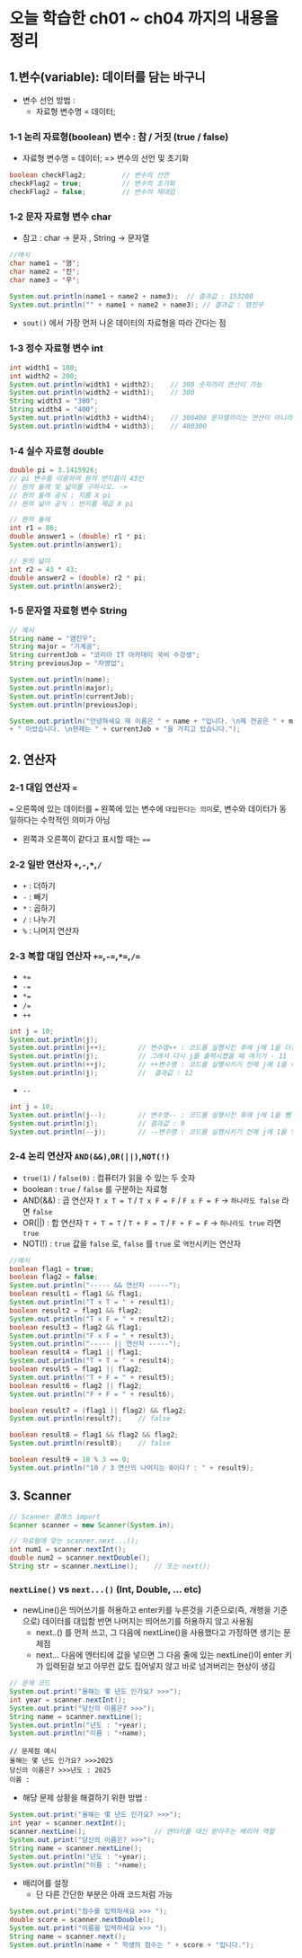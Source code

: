 # 오늘 학습한 ch01 ~ ch04 까지의 내용을 정리

## 1.변수(variable): 데이터를 담는 바구니
- 변수 선언 방법 :
  - 자료형 변수명 = 데이터;

### 1-1 논리 자료형(boolean) 변수 : 참 / 거짓 (true / false)
   - 자료형 변수명 = 데이터; => 변수의 선언 및 초기화
```java
boolean checkFlag2;         // 변수의 선언
checkFlag2 = true;          // 변수의 초기화
checkFlag2 = false;         // 변수의 재대입
```

### 1-2 문자 자료형 변수 char
* 참고 : char -> 문자 , String -> 문자열
```java
//예시
char name1 = '염';
char name2 = '진';
char name3 = '우';

System.out.println(name1 + name2 + name3);  // 결과값 : 153200
System.out.println("" + name1 + name2 + name3); // 결과값 : 염진우
```
- `sout()` 에서 가장 먼저 나온 데이터의 자료형을 따라 간다는 점

### 1-3 정수 자료형 변수 int
```java
int width1 = 100;
int width2 = 200;
System.out.println(width1 + width2);    // 300 숫자끼리 연산이 가능
System.out.println(width2 + width1);    // 300
String width3 = "300";
String width4 = "400";
System.out.println(width3 + width4);    // 300400 문자열끼리는 연산이 아니라 나"열"
System.out.println(width4 + width3);    // 400300
```

### 1-4 실수 자료형 double
```java
double pi = 3.1415926;
// pi 변수를 이용하여 원의 반지름이 43인
// 원의 둘레 및 넓이를 구하시오. ->
// 원의 둘레 공식 : 지름 X pi
// 원의 넓이 공식 : 반지름 제곱 X pi

// 원의 둘레
int r1 = 86;
double answer1 = (double) r1 * pi;
System.out.println(answer1);

// 원의 넓이
int r2 = 43 * 43;
double answer2 = (double) r2 * pi;
System.out.println(answer2);
```

### 1-5 문자열 자료형 변수 String
```java
// 예시
String name = "염진우";
String major = "기계공";
String currentJob = "코리아 IT 아카데미 국비 수강생";
String previousJop = "자영업";

System.out.println(name);
System.out.println(major);
System.out.println(currentJob);
System.out.println(previousJop);

System.out.println("안녕하세요 제 이름은 " + name + "입니다. \n제 전공은 " + major + "이고, 그래서 이전 직업은 " + previousJop
+ " 이었습니다. \n현재는 " + currentJob + "을 가지고 있습니다.");
```

## 2. 연산자
### 2-1 대입 연산자 `=` 
`=` 오른쪽에 있는 데이터를 `=` 왼쪽에 있는 변수에 `대입한다는 의미`로,
변수와 데이터가 동일하다는 수학적인 의미가 아님
- 왼쪽과 오른쪽이 같다고 표시할 때는 `==`

### 2-2 일반 연산자 `+`,`-`,`*`,`/`
- `+` : 더하기
- `-` : 빼기
- `*` : 곱하기
- `/` : 나누기
- `%` : 나머지 연산자

### 2-3 복합 대입 연산자 `+=`,`-=`,`*=`,`/=`
- `+=`
- `-=`
- `*=`
- `/=`
- `++`
```java
int j = 10;
System.out.println(j);
System.out.println(j++);        // 변수명++ : 코드를 실행시킨 후에 j에 1을 더함
System.out.println(j);          // 그래서 다시 j를 출력시켰을 때 여기가 - 11
System.out.println(++j);        // ++변수명 : 코드를 실행시키기 전에 j에 1을 더함 - 12
System.out.println(j);          //  결과값 : 12
```
- `--`
```java
int j = 10;
System.out.println(j--);        // 변수명-- : 코드를 실행시킨 후에 j에 1을 뺌
System.out.println(j);          // 결과값 : 9
System.out.println(--j);        // --변수명 : 코드를 실행시키기 전에 j에 1을 뺌 - 8
```

### 2-4 논리 연산자 `AND(&&)`,`OR(||)`,`NOT(!)`
- `true(1)` / `false(0)` : 컴퓨터가 읽을 수 있는 두 숫자
- boolean : `true` / `false` 를 구분하는 자료형
- AND(&&) : 곱 연산자  `T x T = T` / `T x F = F` / `F x F = F` -> `하나라도 false` 라면 `false`
- OR(||)  : 합 연산자  `T + T = T` / `T + F = T` / `F + F = F` -> `하나라도 true` 라면 `true`
- NOT(!)  : `true` 값을 `false` 로, `false` 를 `true` 로 `역전`시키는 연산자
```java
//예시
boolean flag1 = true;
boolean flag2 = false;
System.out.println("----- && 연산자 -----");
boolean result1 = flag1 && flag1;
System.out.println("T x T = " + result1);
boolean result2 = flag1 && flag2;
System.out.println("T x F = " + result2);
boolean result3 = flag2 && flag1;
System.out.println("F x F = " + result3);
System.out.println("----- || 연산자 -----");
boolean result4 = flag1 || flag1;
System.out.println("T + T = " + result4);
boolean result5 = flag1 || flag2;
System.out.println("T + F = " + result5);
boolean result6 = flag2 || flag2;
System.out.println("F + F = " + result6);

boolean result7 = (flag1 || flag2) && flag2;
System.out.println(result7);    // false

boolean result8 = flag1 && flag2 && flag2;
System.out.println(result8);    // false

boolean result9 = 10 % 3 == 0;
System.out.println("10 / 3 연산의 나머지는 0이다? : " + result9);
```

## 3. Scanner
```java
// Scanner 클래스 import
Scanner scanner = new Scanner(System.in);

// 자료형에 맞는 scanner.next...();
int num1 = scanner.nextInt();
double num2 = scanner.nextDouble();
String str = scanner.nextLine();    // 또는 next();
```
### `nextLine()` vs `next...()` (Int, Double, ... etc)
- newLine()은 띄어쓰기를 허용하고 enter키를 누른것을 기준으로(즉, 개행을 기준으로) 데이터를 대입함
  반면 나머지는 띄어쓰기를 허용하지 않고 사용됨
  - next..() 를 먼저 쓰고, 그 다음에 nextLine()을 사용했다고 가정하면 생기는 문제점
  - next... 다음에 엔터티에 값을 넣으면 그 다음 줄에 있는 nextLine()이 enter 키가 입력된걸 보고
    아무런 값도 집어넣지 않고 바로 넘겨버리는 현상이 생김
```java
// 문제 코드
System.out.print("올해는 몇 년도 인가요? >>>");
int year = scanner.nextInt();
System.out.print("당신의 이름은? >>>");
String name = scanner.nextLine();
System.out.println("년도 : "+year);
System.out.println("이름 : "+name);
```

```terminaloutput
// 문제점 예시
올해는 몇 년도 인가요? >>>2025
당신의 이름은? >>>년도 : 2025
이름 :
```

- 해당 문제 상황을 해결하기 위한 방법 :
```java
System.out.print("올해는 몇 년도 인가요? >>>");
int year = scanner.nextInt();
scanner.nextLine();                 // 엔터키를 대신 받아주는 배리어 역할
System.out.print("당신의 이름은? >>>");
String name = scanner.nextLine();
System.out.println("년도 : "+year);
System.out.println("이름 : "+name);
```
- 배리어를 설정
  - 단 다른 간단한 부분은 아래 코드처럼 가능
```java
System.out.print("점수를 입력하세요 >>> ");
double score = scanner.nextDouble();
System.out.print("이름을 입력하세요 >>> ");
String name = scanner.next();
System.out.println(name + " 학생의 점수는 " + score + "입니다.");
```
